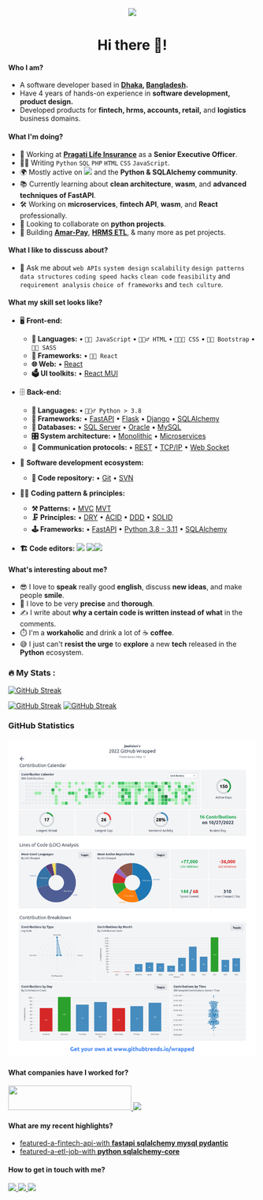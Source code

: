 <div id="header" align="center">
  <img src="https://media.giphy.com/media/M9gbBd9nbDrOTu1Mqx/giphy.gif" width="100"/>
  <div align="center">
    <h1>Hi there 👋! </h1>
  </div>
</div>

#### Who I am?
- A software developer based in **[Dhaka](https://en.wikipedia.org/wiki/Dhaka), [Bangladesh](https://en.wikipedia.org/wiki/Bangladesh).** 
- Have 4 years of hands-on experience in **software development, product design.**
- Developed products for **fintech, hrms, accounts, retail,** and **logistics** business domains.

#### What I'm doing?
- 🏢 Working at **[Pragati Life Insurance](https://www.pragatilife.com/)** as a **Senior Executive Officer**.
- 👨‍💻 Writing `Python` `SQL` `PHP` `HTML` `CSS` `JavaScript`.
- 🌍 Mostly active on <a href="https://www.linkedin.com/in/jiaulislam"><img src="https://cdn-icons-png.flaticon.com/512/174/174857.png" height=20></a> and the **Python & SQLAlchemy community**.
- 📚 Currently learning about **clean architecture**, **wasm**, and **advanced techniques of FastAPI**.
- 🛠️ Working on **microservices**, **fintech API**, **wasm**, and **React** professionally.
- 👯 Looking to collaborate on **python projects**.
- 🥰 Building **[Amar-Pay](https://github.com/jiaulislam/moneybag_backend)**, **[HRMS ETL](https://github.com/jiaulislam/db-pushpull-service)**, & many more as pet projects.

#### What I like to disscuss about? 
- 💬 Ask me about `web APIs` `system design` `scalability` `design patterns` `data structures` `coding speed hacks` `clean code` `feasibility` and `requirement analysis` `choice of frameworks` and `tech culture`.

#### What my skill set looks like?
- 🖥 **Front-end:** 
  - **📜 Languages:** • `👨‍🔧 JavaScript` • `🧚🏻‍♂️ HTML` • `👨🏻‍🎨 CSS` • `👨‍🔧 Bootstrap` • `👨‍🏭 SASS`
  - **🔬 Frameworks:**  • `🧙🏻 React` 
  - **🌐 Web:** • [React](https://reactjs.org/)
  - **🗳 UI toolkits:** • [React MUI](https://mui.com/)
- 🗄️ **Back-end:**
  - **📜 Languages:** • `🧙🏻‍♂️ Python > 3.8`
  - **🔭 Frameworks:** • [FastAPI](https://fastapi.tiangolo.com/) • [Flask](https://flask.palletsprojects.com/en/2.2.x/) • [Django](https://www.djangoproject.com/) • [SQLAlchemy](https://www.sqlalchemy.org/)
  - **💾 Databases:** • [SQL Server](https://www.microsoft.com/en-us/sql-server/sql-server-2019) • [Oracle](https://www.oracle.com/) • [MySQL](https://www.mysql.com/)
  - **🎛 System architecture:** • [Monolithic](https://microservices.io/patterns/monolithic.html) • [Microservices](https://microservices.io/patterns/microservices.html)
  - **🔌 Communication protocols:** • [REST](https://docs.microsoft.com/en-us/azure/architecture/best-practices/api-design) • [TCP/IP](https://www.techtarget.com/searchnetworking/definition/TCP-IP) • [Web Socket](https://developer.mozilla.org/en-US/docs/Web/API/WebSockets_API)
- 🎡 **Software development ecosystem:**
  - **📁 Code repository:** • [Git](https://git-scm.com/) • [SVN](https://subversion.apache.org/) 
- 🧙‍♂️ **Coding pattern & principles:**
  - **⚒ Patterns:** • [MVC](https://en.wikipedia.org/wiki/Model%E2%80%93view%E2%80%93controller)  [MVT](https://www.geeksforgeeks.org/difference-between-mvc-and-mvt-design-patterns/) 
  - **🗜 Principles:** • [DRY](https://en.wikipedia.org/wiki/Don%27t_repeat_yourself#:~:text=%22Don%27t%20repeat%20yourself%22,data%20normalization%20to%20avoid%20redundancy.) • [ACID](https://en.wikipedia.org/wiki/ACID) • [DDD](https://en.wikipedia.org/wiki/Domain-driven_design) • [SOLID](https://www.digitalocean.com/community/conceptual_articles/s-o-l-i-d-the-first-five-principles-of-object-oriented-design)
  - **🕹 Frameworks:** • [FastAPI](https://fastapi.tiangolo.com/) • [Python 3.8 - 3.11](https://www.python.org/) • [SQLAlchemy](https://www.sqlalchemy.org/)
  
- **🏗️ Code editors:**
<a href="https://visualstudio.microsoft.com/"><img src="https://1000logos.net/wp-content/uploads/2020/08/Visual-Studio-Logo.png" height=25></a> <a href="https://code.visualstudio.com/"><img src="https://seeklogo.com/images/V/visual-studio-code-logo-449D71944F-seeklogo.com.png" height=25></a><a href="https://notepad-plus-plus.org/"><img src="https://notepad-plus-plus.org/images/logo.svg" height=25></a>
  
#### What's interesting about me?  
  - 😎 I love to **speak** really good **english**, discuss **new ideas**, and make people **smile**.
  - 🧐 I love to be very **precise** and **thorough**.
  - ✍️ I write about **why a certain code is written instead of what** in the comments.
  - ⏱️ I'm a **workaholic** and drink a lot of ☕ **coffee**.
  - 😅 I just can't **resist the urge** to **explore** a new **tech** released in the **Python** ecosystem.
<!--Github Stats-->

### :fire: My Stats :
[![GitHub Streak](http://github-readme-streak-stats.herokuapp.com?user=jiaulislam&theme=dark&hide_border=true)](https://git.io/streak-stats)

[![GitHub Streak](https://api.githubtrends.io/user/svg/jiaulislam/langs?time_range=one_year&loc_metric=changed&theme=dark)](https://git.io/streak-stats)
[![GitHub Streak](https://api.githubtrends.io/user/svg/jiaulislam/repos?time_range=one_year&include_private=True&loc_metric=changed&theme=dark)](https://www.githubtrends.io/wrapped/jiaulislam)

### GitHub Statistics
![GitHub Statistics](https://github.com/jiaulislam/jiaulislam/blob/main/github-wrapped.png?raw=true)

#### What companies have I worked for?
<p left="center">
  <a href="https://www.pragatilife.com/">
    <img src="https://www.pragatilife.com/images/banners/pragati-Life-Ins-Logo-Eng.png" height=50 width=250>
  </a>
  <a href="http://www.steponegroup.com/">
    <img src="http://www.steponegroup.com/apanel/admin/home_image/h101.png" height=60> 
  </a>
</p>

#### What are my recent highlights?
- [featured-a-fintech-api-with **fastapi sqlalchemy mysql pydantic**](https://github.com/jiaulislam/moneybag_backend)
- [featured-a-etl-job-with **python sqlalchemy-core**](https://github.com/jiaulislam/db-pushpull-service)


#### How to get in touch with me?
<p left="center">
<a href="https://www.linkedin.com/in/jiaulislam">
  <img src="https://img.shields.io/badge/linkedin-%230077B5.svg?&style=for-the-badge&logo=linkedin&logoColor=white" height=25>
</a> 
<a href="https://www.facebook.com/ict.bd.jiaulislam/">
  <img src="https://img.shields.io/badge/Facebook-1877F2?style=for-the-badge&logo=facebook&logoColor=white" height=25>
</a>
<a href="mailto:jiaulislam.ict.bd@gmail.com">
  <img src="https://img.shields.io/badge/Gmail-D14836?style=for-the-badge&logo=gmail&logoColor=white" height=25>
</a>
</p>

